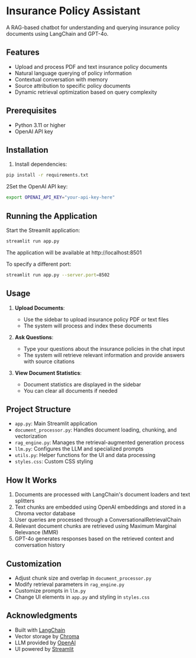 # Insurance Policy Assistant

A RAG-based chatbot for understanding and querying insurance policy documents using LangChain and GPT-4o.



## Features

- Upload and process PDF and text insurance policy documents
- Natural language querying of policy information
- Contextual conversation with memory
- Source attribution to specific policy documents
- Dynamic retrieval optimization based on query complexity



## Prerequisites

- Python 3.11 or higher
- OpenAI API key

## Installation

1. Install dependencies:
```bash
pip install -r requirements.txt
```

2Set the OpenAI API key:
```bash
export OPENAI_API_KEY="your-api-key-here"
```

## Running the Application

Start the Streamlit application:
```bash
streamlit run app.py
```

The application will be available at http://localhost:8501

To specify a different port:
```bash
streamlit run app.py --server.port=8502
```

## Usage

1. **Upload Documents**:
   - Use the sidebar to upload insurance policy PDF or text files
   - The system will process and index these documents

2. **Ask Questions**:
   - Type your questions about the insurance policies in the chat input
   - The system will retrieve relevant information and provide answers with source citations

3. **View Document Statistics**:
   - Document statistics are displayed in the sidebar
   - You can clear all documents if needed

## Project Structure

- `app.py`: Main Streamlit application
- `document_processor.py`: Handles document loading, chunking, and vectorization
- `rag_engine.py`: Manages the retrieval-augmented generation process
- `llm.py`: Configures the LLM and specialized prompts
- `utils.py`: Helper functions for the UI and data processing
- `styles.css`: Custom CSS styling

## How It Works

1. Documents are processed with LangChain's document loaders and text splitters
2. Text chunks are embedded using OpenAI embeddings and stored in a Chroma vector database
3. User queries are processed through a ConversationalRetrievalChain
4. Relevant document chunks are retrieved using Maximum Marginal Relevance (MMR)
5. GPT-4o generates responses based on the retrieved context and conversation history

## Customization

- Adjust chunk size and overlap in `document_processor.py`
- Modify retrieval parameters in `rag_engine.py`
- Customize prompts in `llm.py`
- Change UI elements in `app.py` and styling in `styles.css`

## Acknowledgments

- Built with [LangChain](https://www.langchain.com/)
- Vector storage by [Chroma](https://www.trychroma.com/)
- LLM provided by [OpenAI](https://openai.com/)
- UI powered by [Streamlit](https://streamlit.io/)
